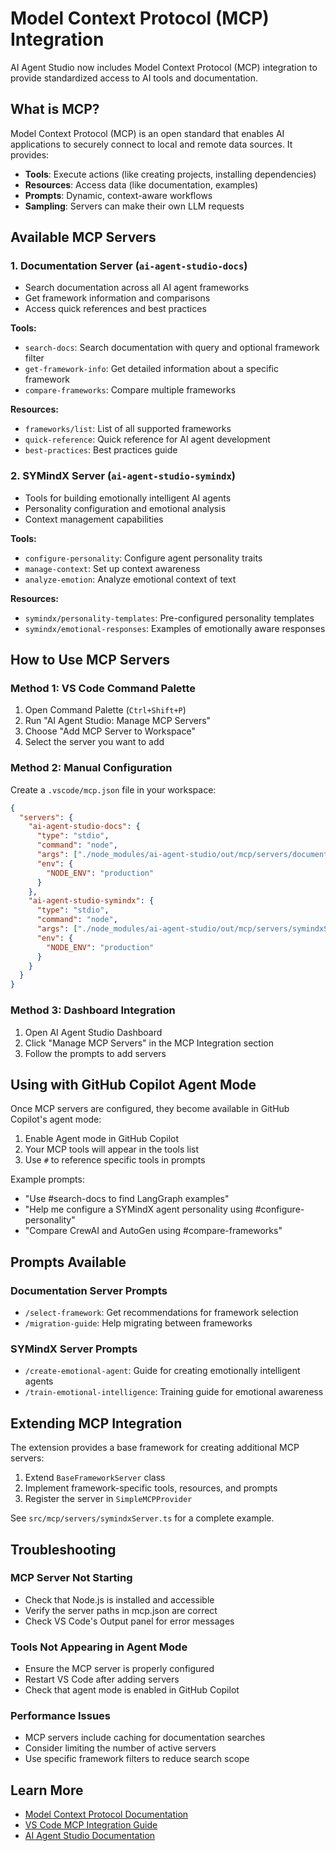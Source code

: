 # Model Context Protocol (MCP) Integration

AI Agent Studio now includes Model Context Protocol (MCP) integration to provide standardized access to AI tools and documentation.

## What is MCP?

Model Context Protocol (MCP) is an open standard that enables AI applications to securely connect to local and remote data sources. It provides:

- **Tools**: Execute actions (like creating projects, installing dependencies)
- **Resources**: Access data (like documentation, examples)
- **Prompts**: Dynamic, context-aware workflows
- **Sampling**: Servers can make their own LLM requests

## Available MCP Servers

### 1. Documentation Server (`ai-agent-studio-docs`)
- Search documentation across all AI agent frameworks
- Get framework information and comparisons
- Access quick references and best practices

**Tools:**
- `search-docs`: Search documentation with query and optional framework filter
- `get-framework-info`: Get detailed information about a specific framework
- `compare-frameworks`: Compare multiple frameworks

**Resources:**
- `frameworks/list`: List of all supported frameworks
- `quick-reference`: Quick reference for AI agent development
- `best-practices`: Best practices guide

### 2. SYMindX Server (`ai-agent-studio-symindx`)
- Tools for building emotionally intelligent AI agents
- Personality configuration and emotional analysis
- Context management capabilities

**Tools:**
- `configure-personality`: Configure agent personality traits
- `manage-context`: Set up context awareness
- `analyze-emotion`: Analyze emotional context of text

**Resources:**
- `symindx/personality-templates`: Pre-configured personality templates
- `symindx/emotional-responses`: Examples of emotionally aware responses

## How to Use MCP Servers

### Method 1: VS Code Command Palette
1. Open Command Palette (`Ctrl+Shift+P`)
2. Run "AI Agent Studio: Manage MCP Servers"
3. Choose "Add MCP Server to Workspace"
4. Select the server you want to add

### Method 2: Manual Configuration
Create a `.vscode/mcp.json` file in your workspace:

```json
{
  "servers": {
    "ai-agent-studio-docs": {
      "type": "stdio",
      "command": "node",
      "args": ["./node_modules/ai-agent-studio/out/mcp/servers/documentationServer.js"],
      "env": {
        "NODE_ENV": "production"
      }
    },
    "ai-agent-studio-symindx": {
      "type": "stdio", 
      "command": "node",
      "args": ["./node_modules/ai-agent-studio/out/mcp/servers/symindxServer.js"],
      "env": {
        "NODE_ENV": "production"
      }
    }
  }
}
```

### Method 3: Dashboard Integration
1. Open AI Agent Studio Dashboard
2. Click "Manage MCP Servers" in the MCP Integration section
3. Follow the prompts to add servers

## Using with GitHub Copilot Agent Mode

Once MCP servers are configured, they become available in GitHub Copilot's agent mode:

1. Enable Agent mode in GitHub Copilot
2. Your MCP tools will appear in the tools list
3. Use `#` to reference specific tools in prompts

Example prompts:
- "Use #search-docs to find LangGraph examples"
- "Help me configure a SYMindX agent personality using #configure-personality"
- "Compare CrewAI and AutoGen using #compare-frameworks"

## Prompts Available

### Documentation Server Prompts
- `/select-framework`: Get recommendations for framework selection
- `/migration-guide`: Help migrating between frameworks

### SYMindX Server Prompts
- `/create-emotional-agent`: Guide for creating emotionally intelligent agents
- `/train-emotional-intelligence`: Training guide for emotional awareness

## Extending MCP Integration

The extension provides a base framework for creating additional MCP servers:

1. Extend `BaseFrameworkServer` class
2. Implement framework-specific tools, resources, and prompts
3. Register the server in `SimpleMCPProvider`

See `src/mcp/servers/symindxServer.ts` for a complete example.

## Troubleshooting

### MCP Server Not Starting
- Check that Node.js is installed and accessible
- Verify the server paths in mcp.json are correct
- Check VS Code's Output panel for error messages

### Tools Not Appearing in Agent Mode
- Ensure the MCP server is properly configured
- Restart VS Code after adding servers
- Check that agent mode is enabled in GitHub Copilot

### Performance Issues
- MCP servers include caching for documentation searches
- Consider limiting the number of active servers
- Use specific framework filters to reduce search scope

## Learn More

- [Model Context Protocol Documentation](https://modelcontextprotocol.io/)
- [VS Code MCP Integration Guide](https://code.visualstudio.com/docs/copilot/chat/mcp-servers)
- [AI Agent Studio Documentation](https://github.com/ai-agent-studio/vscode-extension)